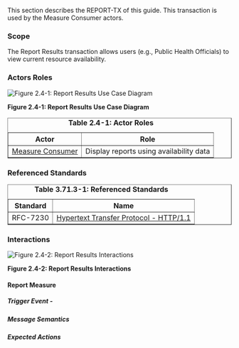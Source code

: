 This section describes the REPORT-TX of this guide. This transaction is used by the Measure Consumer actors.

### Scope

The Report Results transaction allows users (e.g., Public Health Officials) to view current resource availability.


### Actors Roles

![Figure 2.4-1: Report Results Use Case Diagram](transaction-4-uc.svg "Figure 2.4-1: Report Results Use Case Diagram")

<div style="clear: left"/>

**Figure 2.4-1: Report Results Use Case Diagram**

<table border='1' borderspacing='0'>
<caption><b>Table 2.4-1: Actor Roles</b></caption>
<thead><tr><th>Actor</th><th>Role</th></tr></thead>
<tbody><tr><td><a href="actors_and_transactions.html#measure-consumer">Measure Consumer</a></td>
<td>Display reports using availability data</td>
</tr>
        
</tbody>
</table>

### Referenced Standards

<table border='1' borderspacing='0'>
<caption><b>Table 3.71.3-1: Referenced Standards</b></caption>
<thead><tr><th>Standard</th><th>Name</th></tr></thead>
<tbody>
            <tr><td>RFC-7230</td><td><a href='https://ietf.org/rfc/rfc7230.html'>Hypertext Transfer Protocol - HTTP/1.1</a></td></tr>
        
</tbody>
</table>

### Interactions
        
![Figure 2.4-2: Report Results Interactions](transaction-4-seq.svg "Figure 2.4-2: Report Results Interactions")

<div style="clear: left"/>

**Figure 2.4-2: Report Results Interactions**


#### Report Measure





##### Trigger Event - 

##### Message Semantics

##### Expected Actions
